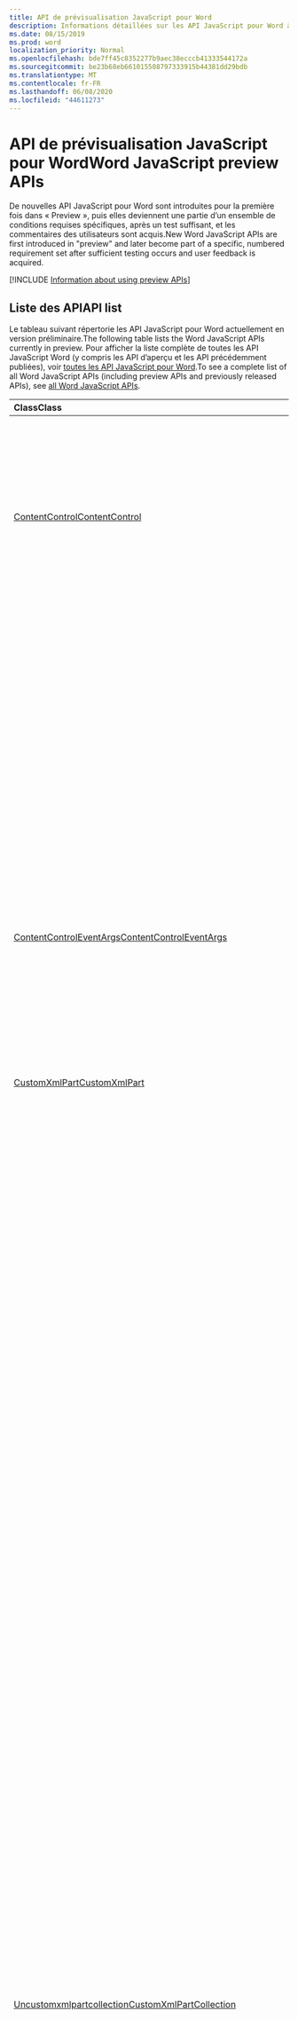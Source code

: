 ```yaml
---
title: API de prévisualisation JavaScript pour Word
description: Informations détaillées sur les API JavaScript pour Word à venir
ms.date: 08/15/2019
ms.prod: word
localization_priority: Normal
ms.openlocfilehash: bde7ff45c8352277b9aec38ecccb41333544172a
ms.sourcegitcommit: be23b68eb661015508797333915b44381dd29bdb
ms.translationtype: MT
ms.contentlocale: fr-FR
ms.lasthandoff: 06/08/2020
ms.locfileid: "44611273"
---
```

# <a name="word-javascript-preview-apis"></a><span data-ttu-id="e999e-103">API de prévisualisation JavaScript pour Word</span><span class="sxs-lookup"><span data-stu-id="e999e-103">Word JavaScript preview APIs</span></span>

<span data-ttu-id="e999e-104">De nouvelles API JavaScript pour Word sont introduites pour la première fois dans « Preview », puis elles deviennent une partie d’un ensemble de conditions requises spécifiques, après un test suffisant, et les commentaires des utilisateurs sont acquis.</span><span class="sxs-lookup"><span data-stu-id="e999e-104">New Word JavaScript APIs are first introduced in "preview" and later become part of a specific, numbered requirement set after sufficient testing occurs and user feedback is acquired.</span></span>

[!INCLUDE [Information about using preview APIs](../../includes/using-preview-apis-host.md)]

## <a name="api-list"></a><span data-ttu-id="e999e-105">Liste des API</span><span class="sxs-lookup"><span data-stu-id="e999e-105">API list</span></span>

<span data-ttu-id="e999e-106">Le tableau suivant répertorie les API JavaScript pour Word actuellement en version préliminaire.</span><span class="sxs-lookup"><span data-stu-id="e999e-106">The following table lists the Word JavaScript APIs currently in preview.</span></span> <span data-ttu-id="e999e-107">Pour afficher la liste complète de toutes les API JavaScript Word (y compris les API d’aperçu et les API précédemment publiées), voir [toutes les API JavaScript pour Word](/javascript/api/word?view=word-js-preview).</span><span class="sxs-lookup"><span data-stu-id="e999e-107">To see a complete list of all Word JavaScript APIs (including preview APIs and previously released APIs), see [all Word JavaScript APIs](/javascript/api/word?view=word-js-preview).</span></span>

| <span data-ttu-id="e999e-108">Class</span><span class="sxs-lookup"><span data-stu-id="e999e-108">Class</span></span> | <span data-ttu-id="e999e-109">Champs</span><span class="sxs-lookup"><span data-stu-id="e999e-109">Fields</span></span> | <span data-ttu-id="e999e-110">Description</span><span class="sxs-lookup"><span data-stu-id="e999e-110">Description</span></span> |
|:---|:---|:---|
|[<span data-ttu-id="e999e-111">ContentControl</span><span class="sxs-lookup"><span data-stu-id="e999e-111">ContentControl</span></span>](/javascript/api/word/word.contentcontrol)|[<span data-ttu-id="e999e-112">onDataChanged</span><span class="sxs-lookup"><span data-stu-id="e999e-112">onDataChanged</span></span>](/javascript/api/word/word.contentcontrol#ondatachanged)|<span data-ttu-id="e999e-113">Se produit lors de la modification de données dans le contrôle de contenu.</span><span class="sxs-lookup"><span data-stu-id="e999e-113">Occurs when data within the content control are changed.</span></span> <span data-ttu-id="e999e-114">Pour obtenir le nouveau texte, chargez ce contrôle de contenu dans le gestionnaire.</span><span class="sxs-lookup"><span data-stu-id="e999e-114">To get the new text, load this content control in the handler.</span></span> <span data-ttu-id="e999e-115">Pour obtenir l’ancien texte, ne le chargez pas.</span><span class="sxs-lookup"><span data-stu-id="e999e-115">To get the old text, do not load it.</span></span>|
||[<span data-ttu-id="e999e-116">onDeleted</span><span class="sxs-lookup"><span data-stu-id="e999e-116">onDeleted</span></span>](/javascript/api/word/word.contentcontrol#ondeleted)|<span data-ttu-id="e999e-117">Se produit lorsque le contrôle de contenu est supprimé.</span><span class="sxs-lookup"><span data-stu-id="e999e-117">Occurs when the content control is deleted.</span></span> <span data-ttu-id="e999e-118">Ne chargez pas ce contrôle de contenu dans le gestionnaire, sinon vous ne pourrez pas obtenir ses propriétés d’origine.</span><span class="sxs-lookup"><span data-stu-id="e999e-118">Do not load this content control in the handler, otherwise you won't be able to get its original properties.</span></span>|
||[<span data-ttu-id="e999e-119">onSelectionChanged</span><span class="sxs-lookup"><span data-stu-id="e999e-119">onSelectionChanged</span></span>](/javascript/api/word/word.contentcontrol#onselectionchanged)|<span data-ttu-id="e999e-120">Se produit lors de la modification de la sélection dans le contrôle de contenu.</span><span class="sxs-lookup"><span data-stu-id="e999e-120">Occurs when selection within the content control is changed.</span></span>|
|[<span data-ttu-id="e999e-121">ContentControlEventArgs</span><span class="sxs-lookup"><span data-stu-id="e999e-121">ContentControlEventArgs</span></span>](/javascript/api/word/word.contentcontroleventargs)|[<span data-ttu-id="e999e-122">contentControl</span><span class="sxs-lookup"><span data-stu-id="e999e-122">contentControl</span></span>](/javascript/api/word/word.contentcontroleventargs#contentcontrol)|<span data-ttu-id="e999e-123">Objet qui a déclenché l’événement.</span><span class="sxs-lookup"><span data-stu-id="e999e-123">The object that raised the event.</span></span> <span data-ttu-id="e999e-124">Chargez cet objet pour obtenir ses propriétés.</span><span class="sxs-lookup"><span data-stu-id="e999e-124">Load this object to get its properties.</span></span>|
||[<span data-ttu-id="e999e-125">eventType</span><span class="sxs-lookup"><span data-stu-id="e999e-125">eventType</span></span>](/javascript/api/word/word.contentcontroleventargs#eventtype)|<span data-ttu-id="e999e-126">Type d’événement.</span><span class="sxs-lookup"><span data-stu-id="e999e-126">The event type.</span></span> <span data-ttu-id="e999e-127">Pour plus d’informations, consultez la rubrique Word. EventType.</span><span class="sxs-lookup"><span data-stu-id="e999e-127">See Word.EventType for details.</span></span>|
|[<span data-ttu-id="e999e-128">CustomXmlPart</span><span class="sxs-lookup"><span data-stu-id="e999e-128">CustomXmlPart</span></span>](/javascript/api/word/word.customxmlpart)|[<span data-ttu-id="e999e-129">delete()</span><span class="sxs-lookup"><span data-stu-id="e999e-129">delete()</span></span>](/javascript/api/word/word.customxmlpart#delete--)|<span data-ttu-id="e999e-130">Supprime la partie XML personnalisée.</span><span class="sxs-lookup"><span data-stu-id="e999e-130">Deletes the custom XML part.</span></span>|
||[<span data-ttu-id="e999e-131">deleteAttribute (XPath : String, namespaceMappings : any, Name : String)</span><span class="sxs-lookup"><span data-stu-id="e999e-131">deleteAttribute(xpath: string, namespaceMappings: any, name: string)</span></span>](/javascript/api/word/word.customxmlpart#deleteattribute-xpath--namespacemappings--name-)|<span data-ttu-id="e999e-132">Supprime un attribut portant le nom donné à partir de l’élément identifié par XPath.</span><span class="sxs-lookup"><span data-stu-id="e999e-132">Deletes an attribute with the given name from the element identified by xpath.</span></span>|
||[<span data-ttu-id="e999e-133">deleteElement (XPath : String, namespaceMappings : any)</span><span class="sxs-lookup"><span data-stu-id="e999e-133">deleteElement(xpath: string, namespaceMappings: any)</span></span>](/javascript/api/word/word.customxmlpart#deleteelement-xpath--namespacemappings-)|<span data-ttu-id="e999e-134">Supprime l’élément identifié par XPath.</span><span class="sxs-lookup"><span data-stu-id="e999e-134">Deletes the element identified by xpath.</span></span>|
||[<span data-ttu-id="e999e-135">getXml ()</span><span class="sxs-lookup"><span data-stu-id="e999e-135">getXml()</span></span>](/javascript/api/word/word.customxmlpart#getxml--)|<span data-ttu-id="e999e-136">Obtient le contenu XML complet de la partie XML personnalisée.</span><span class="sxs-lookup"><span data-stu-id="e999e-136">Gets the full XML content of the custom XML part.</span></span>|
||[<span data-ttu-id="e999e-137">insertAttribute (XPath : String, namespaceMappings : any, Name : String, value : String)</span><span class="sxs-lookup"><span data-stu-id="e999e-137">insertAttribute(xpath: string, namespaceMappings: any, name: string, value: string)</span></span>](/javascript/api/word/word.customxmlpart#insertattribute-xpath--namespacemappings--name--value-)|<span data-ttu-id="e999e-138">Insère un attribut avec le nom et la valeur spécifiés pour l’élément identifié par XPath.</span><span class="sxs-lookup"><span data-stu-id="e999e-138">Inserts an attribute with the given name and value to the element identified by xpath.</span></span>|
||[<span data-ttu-id="e999e-139">insertElement (XPath : String, XML : String, namespaceMappings : any, index ?: Number)</span><span class="sxs-lookup"><span data-stu-id="e999e-139">insertElement(xpath: string, xml: string, namespaceMappings: any, index?: number)</span></span>](/javascript/api/word/word.customxmlpart#insertelement-xpath--xml--namespacemappings--index-)|<span data-ttu-id="e999e-140">Insère le code XML donné sous l’élément parent identifié par XPath à l’index de position enfant.</span><span class="sxs-lookup"><span data-stu-id="e999e-140">Inserts the given XML under the parent element identified by xpath at child position index.</span></span>|
||[<span data-ttu-id="e999e-141">requête (XPath : String, namespaceMappings : any)</span><span class="sxs-lookup"><span data-stu-id="e999e-141">query(xpath: string, namespaceMappings: any)</span></span>](/javascript/api/word/word.customxmlpart#query-xpath--namespacemappings-)|<span data-ttu-id="e999e-142">Interroge le contenu XML de la partie XML personnalisée.</span><span class="sxs-lookup"><span data-stu-id="e999e-142">Queries the XML content of the custom XML part.</span></span>|
||[<span data-ttu-id="e999e-143">id</span><span class="sxs-lookup"><span data-stu-id="e999e-143">id</span></span>](/javascript/api/word/word.customxmlpart#id)|<span data-ttu-id="e999e-144">Obtient l’ID de la partie XML personnalisée.</span><span class="sxs-lookup"><span data-stu-id="e999e-144">Gets the ID of the custom XML part.</span></span> <span data-ttu-id="e999e-145">En lecture seule.</span><span class="sxs-lookup"><span data-stu-id="e999e-145">Read only.</span></span>|
||[<span data-ttu-id="e999e-146">URI</span><span class="sxs-lookup"><span data-stu-id="e999e-146">namespaceUri</span></span>](/javascript/api/word/word.customxmlpart#namespaceuri)|<span data-ttu-id="e999e-147">Obtient l’URI de l’espace de noms de la partie XML personnalisée.</span><span class="sxs-lookup"><span data-stu-id="e999e-147">Gets the namespace URI of the custom XML part.</span></span> <span data-ttu-id="e999e-148">En lecture seule.</span><span class="sxs-lookup"><span data-stu-id="e999e-148">Read only.</span></span>|
||[<span data-ttu-id="e999e-149">setXml (XML : chaîne)</span><span class="sxs-lookup"><span data-stu-id="e999e-149">setXml(xml: string)</span></span>](/javascript/api/word/word.customxmlpart#setxml-xml-)|<span data-ttu-id="e999e-150">Définit le contenu XML complet de la partie XML personnalisée.</span><span class="sxs-lookup"><span data-stu-id="e999e-150">Sets the full XML content of the custom XML part.</span></span>|
||[<span data-ttu-id="e999e-151">updateAttribute (XPath : String, namespaceMappings : any, Name : String, value : String)</span><span class="sxs-lookup"><span data-stu-id="e999e-151">updateAttribute(xpath: string, namespaceMappings: any, name: string, value: string)</span></span>](/javascript/api/word/word.customxmlpart#updateattribute-xpath--namespacemappings--name--value-)|<span data-ttu-id="e999e-152">Met à jour la valeur d’un attribut avec le nom donné de l’élément identifié par XPath.</span><span class="sxs-lookup"><span data-stu-id="e999e-152">Updates the value of an attribute with the given name of the element identified by xpath.</span></span>|
||[<span data-ttu-id="e999e-153">updateElement (XPath : String, XML : String, namespaceMappings : any)</span><span class="sxs-lookup"><span data-stu-id="e999e-153">updateElement(xpath: string, xml: string, namespaceMappings: any)</span></span>](/javascript/api/word/word.customxmlpart#updateelement-xpath--xml--namespacemappings-)|<span data-ttu-id="e999e-154">Met à jour le code XML de l’élément identifié par XPath.</span><span class="sxs-lookup"><span data-stu-id="e999e-154">Updates the XML of the element identified by xpath.</span></span>|
|[<span data-ttu-id="e999e-155">Uncustomxmlpartcollection</span><span class="sxs-lookup"><span data-stu-id="e999e-155">CustomXmlPartCollection</span></span>](/javascript/api/word/word.customxmlpartcollection)|[<span data-ttu-id="e999e-156">Add (XML : String)</span><span class="sxs-lookup"><span data-stu-id="e999e-156">add(xml: string)</span></span>](/javascript/api/word/word.customxmlpartcollection#add-xml-)|<span data-ttu-id="e999e-157">Ajoute une nouvelle partie XML personnalisée dans le document.</span><span class="sxs-lookup"><span data-stu-id="e999e-157">Adds a new custom XML part to the document.</span></span>|
||[<span data-ttu-id="e999e-158">getByNamespace (namespaceUri : String)</span><span class="sxs-lookup"><span data-stu-id="e999e-158">getByNamespace(namespaceUri: string)</span></span>](/javascript/api/word/word.customxmlpartcollection#getbynamespace-namespaceuri-)|<span data-ttu-id="e999e-159">Obtient une nouvelle collection limitée de parties XML personnalisées dont les espaces de noms correspondent à l’espace de noms donné.</span><span class="sxs-lookup"><span data-stu-id="e999e-159">Gets a new scoped collection of custom XML parts whose namespaces match the given namespace.</span></span>|
||[<span data-ttu-id="e999e-160">getCount()</span><span class="sxs-lookup"><span data-stu-id="e999e-160">getCount()</span></span>](/javascript/api/word/word.customxmlpartcollection#getcount--)|<span data-ttu-id="e999e-161">Obtient le nombre d'éléments dans la collection.</span><span class="sxs-lookup"><span data-stu-id="e999e-161">Gets the number of items in the collection.</span></span>|
||[<span data-ttu-id="e999e-162">getItem(id: string)</span><span class="sxs-lookup"><span data-stu-id="e999e-162">getItem(id: string)</span></span>](/javascript/api/word/word.customxmlpartcollection#getitem-id-)|<span data-ttu-id="e999e-163">Obtient une partie XML personnalisée en fonction de son ID.</span><span class="sxs-lookup"><span data-stu-id="e999e-163">Gets a custom XML part based on its ID.</span></span> <span data-ttu-id="e999e-164">En lecture seule.</span><span class="sxs-lookup"><span data-stu-id="e999e-164">Read only.</span></span>|
||[<span data-ttu-id="e999e-165">getItemOrNullObject(id: string)</span><span class="sxs-lookup"><span data-stu-id="e999e-165">getItemOrNullObject(id: string)</span></span>](/javascript/api/word/word.customxmlpartcollection#getitemornullobject-id-)|<span data-ttu-id="e999e-166">Obtient une partie XML personnalisée en fonction de son ID.</span><span class="sxs-lookup"><span data-stu-id="e999e-166">Gets a custom XML part based on its ID.</span></span> <span data-ttu-id="e999e-167">Renvoie un objet null si l’objet CustomXmlPart n’existe pas.</span><span class="sxs-lookup"><span data-stu-id="e999e-167">Returns a null object if the CustomXmlPart does not exist.</span></span>|
||[<span data-ttu-id="e999e-168">items</span><span class="sxs-lookup"><span data-stu-id="e999e-168">items</span></span>](/javascript/api/word/word.customxmlpartcollection#items)|<span data-ttu-id="e999e-169">Obtient l’élément enfant chargé dans cette collection de sites.</span><span class="sxs-lookup"><span data-stu-id="e999e-169">Gets the loaded child items in this collection.</span></span>|
|[<span data-ttu-id="e999e-170">CustomXmlPartScopedCollection</span><span class="sxs-lookup"><span data-stu-id="e999e-170">CustomXmlPartScopedCollection</span></span>](/javascript/api/word/word.customxmlpartscopedcollection)|[<span data-ttu-id="e999e-171">getCount()</span><span class="sxs-lookup"><span data-stu-id="e999e-171">getCount()</span></span>](/javascript/api/word/word.customxmlpartscopedcollection#getcount--)|<span data-ttu-id="e999e-172">Obtient le nombre d'éléments dans la collection.</span><span class="sxs-lookup"><span data-stu-id="e999e-172">Gets the number of items in the collection.</span></span>|
||[<span data-ttu-id="e999e-173">getItem(id: string)</span><span class="sxs-lookup"><span data-stu-id="e999e-173">getItem(id: string)</span></span>](/javascript/api/word/word.customxmlpartscopedcollection#getitem-id-)|<span data-ttu-id="e999e-174">Obtient une partie XML personnalisée en fonction de son ID.</span><span class="sxs-lookup"><span data-stu-id="e999e-174">Gets a custom XML part based on its ID.</span></span> <span data-ttu-id="e999e-175">En lecture seule.</span><span class="sxs-lookup"><span data-stu-id="e999e-175">Read only.</span></span>|
||[<span data-ttu-id="e999e-176">getItemOrNullObject(id: string)</span><span class="sxs-lookup"><span data-stu-id="e999e-176">getItemOrNullObject(id: string)</span></span>](/javascript/api/word/word.customxmlpartscopedcollection#getitemornullobject-id-)|<span data-ttu-id="e999e-177">Obtient une partie XML personnalisée en fonction de son ID.</span><span class="sxs-lookup"><span data-stu-id="e999e-177">Gets a custom XML part based on its ID.</span></span> <span data-ttu-id="e999e-178">Renvoie un objet null si l’objet CustomXmlPart n’existe pas dans la collection.</span><span class="sxs-lookup"><span data-stu-id="e999e-178">Returns a null object if the CustomXmlPart does not exist in the collection.</span></span>|
||[<span data-ttu-id="e999e-179">getOnlyItem()</span><span class="sxs-lookup"><span data-stu-id="e999e-179">getOnlyItem()</span></span>](/javascript/api/word/word.customxmlpartscopedcollection#getonlyitem--)|<span data-ttu-id="e999e-180">Si la collection contient exactement un élément, cette méthode le renvoie.</span><span class="sxs-lookup"><span data-stu-id="e999e-180">If the collection contains exactly one item, this method returns it.</span></span> <span data-ttu-id="e999e-181">Dans le cas contraire, cette méthode génère une erreur.</span><span class="sxs-lookup"><span data-stu-id="e999e-181">Otherwise, this method produces an error.</span></span>|
||[<span data-ttu-id="e999e-182">getOnlyItemOrNullObject()</span><span class="sxs-lookup"><span data-stu-id="e999e-182">getOnlyItemOrNullObject()</span></span>](/javascript/api/word/word.customxmlpartscopedcollection#getonlyitemornullobject--)|<span data-ttu-id="e999e-183">Si la collection contient exactement un élément, cette méthode le renvoie.</span><span class="sxs-lookup"><span data-stu-id="e999e-183">If the collection contains exactly one item, this method returns it.</span></span> <span data-ttu-id="e999e-184">Dans le cas contraire, cette méthode renvoie un objet null.</span><span class="sxs-lookup"><span data-stu-id="e999e-184">Otherwise, this method returns a null object.</span></span>|
||[<span data-ttu-id="e999e-185">items</span><span class="sxs-lookup"><span data-stu-id="e999e-185">items</span></span>](/javascript/api/word/word.customxmlpartscopedcollection#items)|<span data-ttu-id="e999e-186">Obtient l’élément enfant chargé dans cette collection de sites.</span><span class="sxs-lookup"><span data-stu-id="e999e-186">Gets the loaded child items in this collection.</span></span>|
|[<span data-ttu-id="e999e-187">Document</span><span class="sxs-lookup"><span data-stu-id="e999e-187">Document</span></span>](/javascript/api/word/word.document)|[<span data-ttu-id="e999e-188">deleteBookmark (Name : chaîne)</span><span class="sxs-lookup"><span data-stu-id="e999e-188">deleteBookmark(name: string)</span></span>](/javascript/api/word/word.document#deletebookmark-name-)|<span data-ttu-id="e999e-189">Supprime un signet, le cas échéant, du document.</span><span class="sxs-lookup"><span data-stu-id="e999e-189">Deletes a bookmark, if exists, from the document.</span></span>|
||[<span data-ttu-id="e999e-190">getBookmarkRange (Name : chaîne)</span><span class="sxs-lookup"><span data-stu-id="e999e-190">getBookmarkRange(name: string)</span></span>](/javascript/api/word/word.document#getbookmarkrange-name-)|<span data-ttu-id="e999e-191">Obtient la plage d’un signet.</span><span class="sxs-lookup"><span data-stu-id="e999e-191">Gets a bookmark's range.</span></span> <span data-ttu-id="e999e-192">Lève une exception si le signet n’existe pas.</span><span class="sxs-lookup"><span data-stu-id="e999e-192">Throws if the bookmark does not exist.</span></span>|
||[<span data-ttu-id="e999e-193">getBookmarkRangeOrNullObject (Name : chaîne)</span><span class="sxs-lookup"><span data-stu-id="e999e-193">getBookmarkRangeOrNullObject(name: string)</span></span>](/javascript/api/word/word.document#getbookmarkrangeornullobject-name-)|<span data-ttu-id="e999e-194">Obtient la plage d’un signet.</span><span class="sxs-lookup"><span data-stu-id="e999e-194">Gets a bookmark's range.</span></span> <span data-ttu-id="e999e-195">Renvoie un objet null si le signet n’existe pas.</span><span class="sxs-lookup"><span data-stu-id="e999e-195">Returns a null object if the bookmark does not exist.</span></span>|
||[<span data-ttu-id="e999e-196">customXmlParts</span><span class="sxs-lookup"><span data-stu-id="e999e-196">customXmlParts</span></span>](/javascript/api/word/word.document#customxmlparts)|<span data-ttu-id="e999e-197">Obtient les parties XML personnalisées dans le document.</span><span class="sxs-lookup"><span data-stu-id="e999e-197">Gets the custom XML parts in the document.</span></span> <span data-ttu-id="e999e-198">En lecture seule.</span><span class="sxs-lookup"><span data-stu-id="e999e-198">Read-only.</span></span>|
||[<span data-ttu-id="e999e-199">onContentControlAdded</span><span class="sxs-lookup"><span data-stu-id="e999e-199">onContentControlAdded</span></span>](/javascript/api/word/word.document#oncontentcontroladded)|<span data-ttu-id="e999e-200">Se produit lors de l’ajout d’un contrôle de contenu.</span><span class="sxs-lookup"><span data-stu-id="e999e-200">Occurs when a content control is added.</span></span> <span data-ttu-id="e999e-201">Exécutez Context. Sync () dans le gestionnaire pour obtenir les propriétés du nouveau contrôle de contenu.</span><span class="sxs-lookup"><span data-stu-id="e999e-201">Run context.sync() in the handler to get the new content control's properties.</span></span>|
||[<span data-ttu-id="e999e-202">paramètres</span><span class="sxs-lookup"><span data-stu-id="e999e-202">settings</span></span>](/javascript/api/word/word.document#settings)|<span data-ttu-id="e999e-203">Obtient les paramètres du complément dans le document.</span><span class="sxs-lookup"><span data-stu-id="e999e-203">Gets the add-in's settings in the document.</span></span> <span data-ttu-id="e999e-204">En lecture seule.</span><span class="sxs-lookup"><span data-stu-id="e999e-204">Read-only.</span></span>|
|[<span data-ttu-id="e999e-205">DocumentCreated</span><span class="sxs-lookup"><span data-stu-id="e999e-205">DocumentCreated</span></span>](/javascript/api/word/word.documentcreated)|[<span data-ttu-id="e999e-206">deleteBookmark (Name : chaîne)</span><span class="sxs-lookup"><span data-stu-id="e999e-206">deleteBookmark(name: string)</span></span>](/javascript/api/word/word.documentcreated#deletebookmark-name-)|<span data-ttu-id="e999e-207">Supprime un signet, le cas échéant, du document.</span><span class="sxs-lookup"><span data-stu-id="e999e-207">Deletes a bookmark, if exists, from the document.</span></span>|
||[<span data-ttu-id="e999e-208">getBookmarkRange (Name : chaîne)</span><span class="sxs-lookup"><span data-stu-id="e999e-208">getBookmarkRange(name: string)</span></span>](/javascript/api/word/word.documentcreated#getbookmarkrange-name-)|<span data-ttu-id="e999e-209">Obtient la plage d’un signet.</span><span class="sxs-lookup"><span data-stu-id="e999e-209">Gets a bookmark's range.</span></span> <span data-ttu-id="e999e-210">Lève une exception si le signet n’existe pas.</span><span class="sxs-lookup"><span data-stu-id="e999e-210">Throws if the bookmark does not exist.</span></span>|
||[<span data-ttu-id="e999e-211">getBookmarkRangeOrNullObject (Name : chaîne)</span><span class="sxs-lookup"><span data-stu-id="e999e-211">getBookmarkRangeOrNullObject(name: string)</span></span>](/javascript/api/word/word.documentcreated#getbookmarkrangeornullobject-name-)|<span data-ttu-id="e999e-212">Obtient la plage d’un signet.</span><span class="sxs-lookup"><span data-stu-id="e999e-212">Gets a bookmark's range.</span></span> <span data-ttu-id="e999e-213">Renvoie un objet null si le signet n’existe pas.</span><span class="sxs-lookup"><span data-stu-id="e999e-213">Returns a null object if the bookmark does not exist.</span></span>|
||[<span data-ttu-id="e999e-214">customXmlParts</span><span class="sxs-lookup"><span data-stu-id="e999e-214">customXmlParts</span></span>](/javascript/api/word/word.documentcreated#customxmlparts)|<span data-ttu-id="e999e-215">Obtient les parties XML personnalisées dans le document.</span><span class="sxs-lookup"><span data-stu-id="e999e-215">Gets the custom XML parts in the document.</span></span> <span data-ttu-id="e999e-216">En lecture seule.</span><span class="sxs-lookup"><span data-stu-id="e999e-216">Read-only.</span></span>|
||[<span data-ttu-id="e999e-217">paramètres</span><span class="sxs-lookup"><span data-stu-id="e999e-217">settings</span></span>](/javascript/api/word/word.documentcreated#settings)|<span data-ttu-id="e999e-218">Obtient les paramètres du complément dans le document.</span><span class="sxs-lookup"><span data-stu-id="e999e-218">Gets the add-in's settings in the document.</span></span> <span data-ttu-id="e999e-219">En lecture seule.</span><span class="sxs-lookup"><span data-stu-id="e999e-219">Read-only.</span></span>|
|[<span data-ttu-id="e999e-220">InlinePicture</span><span class="sxs-lookup"><span data-stu-id="e999e-220">InlinePicture</span></span>](/javascript/api/word/word.inlinepicture)|[<span data-ttu-id="e999e-221">imageFormat</span><span class="sxs-lookup"><span data-stu-id="e999e-221">imageFormat</span></span>](/javascript/api/word/word.inlinepicture#imageformat)|<span data-ttu-id="e999e-222">Obtient le format de l’image incluse.</span><span class="sxs-lookup"><span data-stu-id="e999e-222">Gets the format of the inline image.</span></span> <span data-ttu-id="e999e-223">En lecture seule.</span><span class="sxs-lookup"><span data-stu-id="e999e-223">Read-only.</span></span>|
|[<span data-ttu-id="e999e-224">List</span><span class="sxs-lookup"><span data-stu-id="e999e-224">List</span></span>](/javascript/api/word/word.list)|[<span data-ttu-id="e999e-225">getLevelFont (Level : nombre)</span><span class="sxs-lookup"><span data-stu-id="e999e-225">getLevelFont(level: number)</span></span>](/javascript/api/word/word.list#getlevelfont-level-)|<span data-ttu-id="e999e-226">Obtient la police de la puce, du numéro ou de l’image au niveau spécifié dans la liste.</span><span class="sxs-lookup"><span data-stu-id="e999e-226">Gets the font of the bullet, number or picture at the specified level in the list.</span></span>|
||[<span data-ttu-id="e999e-227">getLevelPicture (Level : nombre)</span><span class="sxs-lookup"><span data-stu-id="e999e-227">getLevelPicture(level: number)</span></span>](/javascript/api/word/word.list#getlevelpicture-level-)|<span data-ttu-id="e999e-228">Obtient la représentation sous forme de chaîne codée en base64 de l’image au niveau spécifié dans la liste.</span><span class="sxs-lookup"><span data-stu-id="e999e-228">Gets the base64 encoded string representation of the picture at the specified level in the list.</span></span>|
||[<span data-ttu-id="e999e-229">resetLevelFont (Level : nombre, resetFontName ?: booléen)</span><span class="sxs-lookup"><span data-stu-id="e999e-229">resetLevelFont(level: number, resetFontName?: boolean)</span></span>](/javascript/api/word/word.list#resetlevelfont-level--resetfontname-)|<span data-ttu-id="e999e-230">Rétablit la police de la puce, du numéro ou de l’image au niveau spécifié dans la liste.</span><span class="sxs-lookup"><span data-stu-id="e999e-230">Resets the font of the bullet, number or picture at the specified level in the list.</span></span>|
||[<span data-ttu-id="e999e-231">setLevelPicture (Level : nombre, base64EncodedImage ?: chaîne)</span><span class="sxs-lookup"><span data-stu-id="e999e-231">setLevelPicture(level: number, base64EncodedImage?: string)</span></span>](/javascript/api/word/word.list#setlevelpicture-level--base64encodedimage-)|<span data-ttu-id="e999e-232">Définit l’image au niveau spécifié dans la liste.</span><span class="sxs-lookup"><span data-stu-id="e999e-232">Sets the picture at the specified level in the list.</span></span>|
|[<span data-ttu-id="e999e-233">Range</span><span class="sxs-lookup"><span data-stu-id="e999e-233">Range</span></span>](/javascript/api/word/word.range)|[<span data-ttu-id="e999e-234">getBookmarks (includeHidden ?: Boolean, includeAdjacent ?: Boolean)</span><span class="sxs-lookup"><span data-stu-id="e999e-234">getBookmarks(includeHidden?: boolean, includeAdjacent?: boolean)</span></span>](/javascript/api/word/word.range#getbookmarks-includehidden--includeadjacent-)|<span data-ttu-id="e999e-235">Obtient le nom de tous les signets dans la plage ou qui se chevauchent.</span><span class="sxs-lookup"><span data-stu-id="e999e-235">Gets the names all bookmarks in or overlapping the range.</span></span> <span data-ttu-id="e999e-236">Un signet est masqué si son nom commence par le caractère de soulignement.</span><span class="sxs-lookup"><span data-stu-id="e999e-236">A bookmark is hidden if its name starts with the underscore character.</span></span>|
||[<span data-ttu-id="e999e-237">insertBookmark (Name : chaîne)</span><span class="sxs-lookup"><span data-stu-id="e999e-237">insertBookmark(name: string)</span></span>](/javascript/api/word/word.range#insertbookmark-name-)|<span data-ttu-id="e999e-238">Insère un signet dans la plage.</span><span class="sxs-lookup"><span data-stu-id="e999e-238">Inserts a bookmark on the range.</span></span> <span data-ttu-id="e999e-239">Si un signet du même nom existe quelque part, il est d’abord supprimé.</span><span class="sxs-lookup"><span data-stu-id="e999e-239">If a bookmark of the same name exists somewhere, it is deleted first.</span></span>|
|[<span data-ttu-id="e999e-240">Paramètre</span><span class="sxs-lookup"><span data-stu-id="e999e-240">Setting</span></span>](/javascript/api/word/word.setting)|[<span data-ttu-id="e999e-241">delete()</span><span class="sxs-lookup"><span data-stu-id="e999e-241">delete()</span></span>](/javascript/api/word/word.setting#delete--)|<span data-ttu-id="e999e-242">Supprime le paramètre.</span><span class="sxs-lookup"><span data-stu-id="e999e-242">Deletes the setting.</span></span>|
||[<span data-ttu-id="e999e-243">key</span><span class="sxs-lookup"><span data-stu-id="e999e-243">key</span></span>](/javascript/api/word/word.setting#key)|<span data-ttu-id="e999e-244">Obtient la clé du paramètre.</span><span class="sxs-lookup"><span data-stu-id="e999e-244">Gets the key of the setting.</span></span> <span data-ttu-id="e999e-245">En lecture seule.</span><span class="sxs-lookup"><span data-stu-id="e999e-245">Read only.</span></span>|
||[<span data-ttu-id="e999e-246">value</span><span class="sxs-lookup"><span data-stu-id="e999e-246">value</span></span>](/javascript/api/word/word.setting#value)|<span data-ttu-id="e999e-247">Obtient ou définit la valeur du paramètre.</span><span class="sxs-lookup"><span data-stu-id="e999e-247">Gets or sets the value of the setting.</span></span>|
|[<span data-ttu-id="e999e-248">SettingCollection</span><span class="sxs-lookup"><span data-stu-id="e999e-248">SettingCollection</span></span>](/javascript/api/word/word.settingcollection)|[<span data-ttu-id="e999e-249">Add (Key : chaîne, value : any)</span><span class="sxs-lookup"><span data-stu-id="e999e-249">add(key: string, value: any)</span></span>](/javascript/api/word/word.settingcollection#add-key--value-)|<span data-ttu-id="e999e-250">Crée un nouveau paramètre ou définit un paramètre existant.</span><span class="sxs-lookup"><span data-stu-id="e999e-250">Creates a new setting or sets an existing setting.</span></span>|
||[<span data-ttu-id="e999e-251">deleteAll ()</span><span class="sxs-lookup"><span data-stu-id="e999e-251">deleteAll()</span></span>](/javascript/api/word/word.settingcollection#deleteall--)|<span data-ttu-id="e999e-252">Supprime tous les paramètres de ce complément.</span><span class="sxs-lookup"><span data-stu-id="e999e-252">Deletes all settings in this add-in.</span></span>|
||[<span data-ttu-id="e999e-253">getCount()</span><span class="sxs-lookup"><span data-stu-id="e999e-253">getCount()</span></span>](/javascript/api/word/word.settingcollection#getcount--)|<span data-ttu-id="e999e-254">Obtient le nombre de paramètres.</span><span class="sxs-lookup"><span data-stu-id="e999e-254">Gets the count of settings.</span></span>|
||[<span data-ttu-id="e999e-255">getItem(key: string)</span><span class="sxs-lookup"><span data-stu-id="e999e-255">getItem(key: string)</span></span>](/javascript/api/word/word.settingcollection#getitem-key-)|<span data-ttu-id="e999e-256">Obtient un objet Setting par sa clé, qui respecte la casse.</span><span class="sxs-lookup"><span data-stu-id="e999e-256">Gets a setting object by its key, which is case-sensitive.</span></span> <span data-ttu-id="e999e-257">Lève une exception si le paramètre n’existe pas.</span><span class="sxs-lookup"><span data-stu-id="e999e-257">Throws if the setting does not exist.</span></span>|
||[<span data-ttu-id="e999e-258">getItemOrNullObject(key: string)</span><span class="sxs-lookup"><span data-stu-id="e999e-258">getItemOrNullObject(key: string)</span></span>](/javascript/api/word/word.settingcollection#getitemornullobject-key-)|<span data-ttu-id="e999e-259">Obtient un objet Setting par sa clé, qui respecte la casse.</span><span class="sxs-lookup"><span data-stu-id="e999e-259">Gets a setting object by its key, which is case-sensitive.</span></span> <span data-ttu-id="e999e-260">Renvoie un objet null si le paramètre n’existe pas.</span><span class="sxs-lookup"><span data-stu-id="e999e-260">Returns a null object if the setting does not exist.</span></span>|
||[<span data-ttu-id="e999e-261">items</span><span class="sxs-lookup"><span data-stu-id="e999e-261">items</span></span>](/javascript/api/word/word.settingcollection#items)|<span data-ttu-id="e999e-262">Obtient l’élément enfant chargé dans cette collection de sites.</span><span class="sxs-lookup"><span data-stu-id="e999e-262">Gets the loaded child items in this collection.</span></span>|
|[<span data-ttu-id="e999e-263">Table</span><span class="sxs-lookup"><span data-stu-id="e999e-263">Table</span></span>](/javascript/api/word/word.table)|[<span data-ttu-id="e999e-264">mergeCells (topRow : nombre, firstCell : nombre, bottomRow : nombre, lastCell : nombre)</span><span class="sxs-lookup"><span data-stu-id="e999e-264">mergeCells(topRow: number, firstCell: number, bottomRow: number, lastCell: number)</span></span>](/javascript/api/word/word.table#mergecells-toprow--firstcell--bottomrow--lastcell-)|<span data-ttu-id="e999e-265">Cette méthode fusionne les cellules délimitées de façon inclusive par une première et la dernière cellule.</span><span class="sxs-lookup"><span data-stu-id="e999e-265">Merges the cells bounded inclusively by a first and last cell.</span></span>|
|[<span data-ttu-id="e999e-266">TableCell</span><span class="sxs-lookup"><span data-stu-id="e999e-266">TableCell</span></span>](/javascript/api/word/word.tablecell)|[<span data-ttu-id="e999e-267">Split (rowCount : nombre, columnCount : nombre)</span><span class="sxs-lookup"><span data-stu-id="e999e-267">split(rowCount: number, columnCount: number)</span></span>](/javascript/api/word/word.tablecell#split-rowcount--columncount-)|<span data-ttu-id="e999e-268">Divise la cellule en un nombre spécifié de lignes et de colonnes.</span><span class="sxs-lookup"><span data-stu-id="e999e-268">Splits the cell into the specified number of rows and columns.</span></span>|
|[<span data-ttu-id="e999e-269">TableRow</span><span class="sxs-lookup"><span data-stu-id="e999e-269">TableRow</span></span>](/javascript/api/word/word.tablerow)|[<span data-ttu-id="e999e-270">insertContentControl()</span><span class="sxs-lookup"><span data-stu-id="e999e-270">insertContentControl()</span></span>](/javascript/api/word/word.tablerow#insertcontentcontrol--)|<span data-ttu-id="e999e-271">Insère un contrôle de contenu sur la ligne.</span><span class="sxs-lookup"><span data-stu-id="e999e-271">Inserts a content control on the row.</span></span>|
||[<span data-ttu-id="e999e-272">Merge ()</span><span class="sxs-lookup"><span data-stu-id="e999e-272">merge()</span></span>](/javascript/api/word/word.tablerow#merge--)|<span data-ttu-id="e999e-273">Cette méthode fusionne la ligne dans une seule cellule.</span><span class="sxs-lookup"><span data-stu-id="e999e-273">Merges the row into one cell.</span></span>|

## <a name="see-also"></a><span data-ttu-id="e999e-274">Voir aussi</span><span class="sxs-lookup"><span data-stu-id="e999e-274">See also</span></span>

- [<span data-ttu-id="e999e-275">Documentation référence de l’API JavaScript pour Word</span><span class="sxs-lookup"><span data-stu-id="e999e-275">Word JavaScript API Reference Documentation</span></span>](/javascript/api/word)
- [<span data-ttu-id="e999e-276">Ensembles de conditions requises de l’API JavaScript pour Word</span><span class="sxs-lookup"><span data-stu-id="e999e-276">Word JavaScript API requirement sets</span></span>](word-api-requirement-sets.md)
